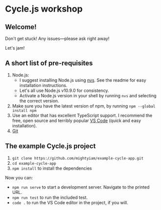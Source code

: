 # Cycle.js workshop

## Welcome!

Don't get stuck! Any issues—please ask right away!

Let's jam!

## A short list of pre-requisites

1. Node.js:
   * I suggest installing Node.js using [nvs](https://github.com/jasongin/nvs). See the readme for easy installation instructions.
   * Let's all use Node.js v10.9.0 for consistency.
   * Activate a Node.js version in your shell by running `nvs` and selecting the correct version.
1. Make sure you have the latest version of npm, by running `npm --global install npm`
1. Use an editor that has excellent TypeScript support. I recommend the free, open source and terribly popular [VS Code](https://code.visualstudio.com/) (quick and easy installation).
1. [Git](https://git-scm.com/)


## The example Cycle.js project

1. `git clone https://github.com/mightyiam/example-cycle-app.git`
1. `cd example-cycle-app`
1. `npm install` to install the dependencies

Now you can:

* `npm run serve` to start a development server. Navigate to the printed URL.
* `npm run test` to run the included test.
* `code .` to run the VS Code editor in the project, if you will.
